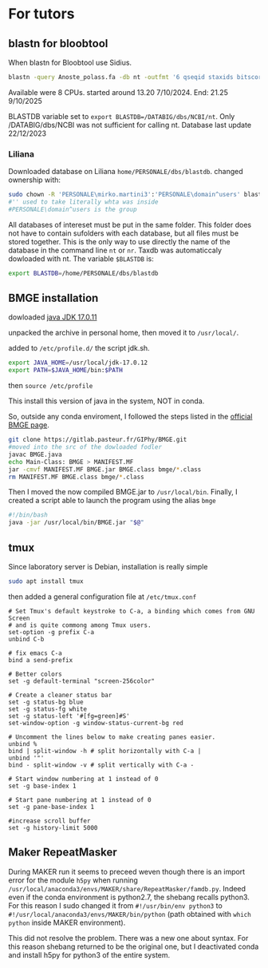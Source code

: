 # For tutors

## blastn for bloobtool

When blastn for Bloobtool use Sidius.

```bash
blastn -query Anoste_polass.fa -db nt -outfmt '6 qseqid staxids bitscore std sscinames sskingdoms title' -max_target_seqs 25 -max_hsps 1 -num_threads 8 -evalue 1e-25 -out Anoste_blast.tsv
```

Available were 8 CPUs. started around 13.20 7/10/2024. End: 21.25 9/10/2025

BLASTDB variable set to `export BLASTDB=/DATABIG/dbs/NCBI/nt`. Only /DATABIG/dbs/NCBI was not sufficient for calling nt. Database last update 22/12/2023

### Liliana

Downloaded database on Liliana `home/PERSONALE/dbs/blastdb`. changed ownership with:

```bash
sudo chown -R 'PERSONALE\mirko.martini3':'PERSONALE\domain^users' blastdb/`
#'' used to take literally whta was inside
#PERSONALE\domain^users is the group
```

All databases of intereset must be put in the same folder. This folder does not have to contain sufolders with each database, but all files must be stored together. This is the only way to use directly the name of the database in the command line `nt` or `nr`. Taxdb was automaticcaly dowloaded with nt. The variable `$BLASTDB` is:

```bash
export BLASTDB=/home/PERSONALE/dbs/blastdb
```

## BMGE installation

dowloaded [java JDK 17.0.11](https://www.oracle.com/java/technologies/javase/jdk17-archive-downloads.html)

unpacked the archive in personal home, then moved it to `/usr/local/`.

added to `/etc/profile.d/` the script jdk.sh.

```bash
export JAVA_HOME=/usr/local/jdk-17.0.12
export PATH=$JAVA_HOME/bin:$PATH
```

then `source /etc/profile`

This install this version of java in the system, NOT in conda.

So, outside any conda enviroment, I followed the steps listed in the [official BMGE page](https://gitlab.pasteur.fr/GIPhy/BMGE).

```bash
git clone https://gitlab.pasteur.fr/GIPhy/BMGE.git
#moved into the src of the dowloaded fodler
javac BMGE.java
echo Main-Class: BMGE > MANIFEST.MF
jar -cmvf MANIFEST.MF BMGE.jar BMGE.class bmge/*.class
rm MANIFEST.MF BMGE.class bmge/*.class
```

Then I moved the now compiled BMGE.jar to `/usr/local/bin`. Finally, I created a script able to launch the program using the alias `bmge`

```bash
#!/bin/bash
java -jar /usr/local/bin/BMGE.jar "$@"
```

## tmux

Since laboratory server is Debian, installation is really simple

```bash
sudo apt install tmux
```

then added a general configuration file at `/etc/tmux.conf`

```text
# Set Tmux's default keystroke to C-a, a binding which comes from GNU Screen
# and is quite commong among Tmux users.
set-option -g prefix C-a
unbind C-b

# fix emacs C-a
bind a send-prefix

# Better colors
set -g default-terminal "screen-256color"

# Create a cleaner status bar
set -g status-bg blue
set -g status-fg white
set -g status-left '#[fg=green]#S'
set-window-option -g window-status-current-bg red

# Uncomment the lines below to make creating panes easier.
unbind %
bind | split-window -h # split horizontally with C-a |
unbind '"'
bind - split-window -v # split vertically with C-a -

# Start window numbering at 1 instead of 0
set -g base-index 1

# Start pane numbering at 1 instead of 0
set -g pane-base-index 1

#increase scroll buffer
set -g history-limit 5000
```

## Maker RepeatMasker

During MAKER run it seems to preceed weven though there is an import error for the module `h5py` when running `/usr/local/anaconda3/envs/MAKER/share/RepeatMasker/famdb.py`. Indeed even if the conda environment is python2.7, the shebang recalls python3. For this reason I sudo changed it from `#!/usr/bin/env python3` to `#!/usr/local/anaconda3/envs/MAKER/bin/python` (path obtained with `which python` inside MAKER environment).

This did not resolve the problem. There was a new one about syntax. For this reason shebang returned to be the original one, but I deactivated conda and install h5py for python3 of the entire system.
